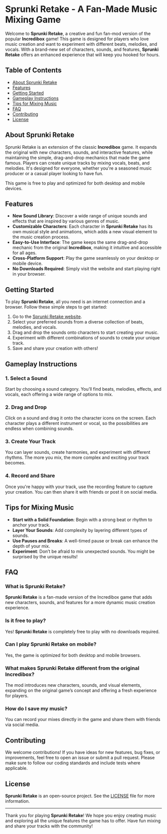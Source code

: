 # Sprunki Retake - A Fan-Made Music Mixing Game

Welcome to **Sprunki Retake**, a creative and fun fan-mod version of the popular **Incredibox** game! This game is designed for players who love music creation and want to experiment with different beats, melodies, and vocals. With a brand-new set of characters, sounds, and features, **Sprunki Retake** offers an enhanced experience that will keep you hooked for hours.

## Table of Contents
- [About Sprunki Retake](#about-sprunki-retake)
- [Features](#features)
- [Getting Started](#getting-started)
- [Gameplay Instructions](#gameplay-instructions)
- [Tips for Mixing Music](#tips-for-mixing-music)
- [FAQ](#faq)
- [Contributing](#contributing)
- [License](#license)

## About Sprunki Retake

Sprunki Retake is an extension of the classic **Incredibox** game. It expands the original with new characters, sounds, and interactive features, while maintaining the simple, drag-and-drop mechanics that made the game famous. Players can create unique tracks by mixing vocals, beats, and melodies. It's designed for everyone, whether you're a seasoned music producer or a casual player looking to have fun.

This game is free to play and optimized for both desktop and mobile devices.

## Features

- **New Sound Library**: Discover a wide range of unique sounds and effects that are inspired by various genres of music.
- **Customizable Characters**: Each character in **Sprunki Retake** has its own musical style and animations, which adds a new visual element to the music creation process.
- **Easy-to-Use Interface**: The game keeps the same drag-and-drop mechanic from the original **Incredibox**, making it intuitive and accessible for all ages.
- **Cross-Platform Support**: Play the game seamlessly on your desktop or mobile device.
- **No Downloads Required**: Simply visit the website and start playing right in your browser.

## Getting Started

To play **Sprunki Retake**, all you need is an internet connection and a browser. Follow these simple steps to get started:

1. Go to the [Sprunki Retake website](https://sprunkiretake.xyz).
2. Select your preferred sounds from a diverse collection of beats, melodies, and vocals.
3. Drag and drop the sounds onto characters to start creating your music.
4. Experiment with different combinations of sounds to create your unique track.
5. Save and share your creation with others!

## Gameplay Instructions

### 1. Select a Sound

Start by choosing a sound category. You’ll find beats, melodies, effects, and vocals, each offering a wide range of options to mix.

### 2. Drag and Drop

Click on a sound and drag it onto the character icons on the screen. Each character plays a different instrument or vocal, so the possibilities are endless when combining sounds.

### 3. Create Your Track

You can layer sounds, create harmonies, and experiment with different rhythms. The more you mix, the more complex and exciting your track becomes.

### 4. Record and Share

Once you're happy with your track, use the recording feature to capture your creation. You can then share it with friends or post it on social media.

## Tips for Mixing Music

- **Start with a Solid Foundation**: Begin with a strong beat or rhythm to anchor your track.
- **Layer Your Sounds**: Add complexity by layering different types of sounds.
- **Use Pauses and Breaks**: A well-timed pause or break can enhance the depth of your mix.
- **Experiment**: Don’t be afraid to mix unexpected sounds. You might be surprised by the unique results!

## FAQ

### What is **Sprunki Retake**?

**Sprunki Retake** is a fan-made version of the Incredibox game that adds new characters, sounds, and features for a more dynamic music creation experience.

### Is it free to play?

Yes! **Sprunki Retake** is completely free to play with no downloads required.

### Can I play **Sprunki Retake** on mobile?

Yes, the game is optimized for both desktop and mobile browsers.

### What makes **Sprunki Retake** different from the original Incredibox?

The mod introduces new characters, sounds, and visual elements, expanding on the original game’s concept and offering a fresh experience for players.

### How do I save my music?

You can record your mixes directly in the game and share them with friends via social media.

## Contributing

We welcome contributions! If you have ideas for new features, bug fixes, or improvements, feel free to open an issue or submit a pull request. Please make sure to follow our coding standards and include tests where applicable.

## License

**Sprunki Retake** is an open-source project. See the [LICENSE](LICENSE) file for more information.

---

Thank you for playing **Sprunki Retake**! We hope you enjoy creating music and exploring all the unique features the game has to offer. Have fun mixing and share your tracks with the community!

